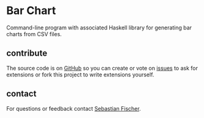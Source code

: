 # Bar Chart

Command-line program with associated Haskell library for generating
bar charts from CSV files.

## contribute

The source code is on [GitHub] so you can create or vote on [issues]
to ask for extensions or fork this project to write extensions
yourself.

## contact

For questions or feedback contact [Sebastian Fischer][email].

[email]: mailto:sebf@informatik.uni-kiel.de
[GitHub]: http://github.com/sebfisch/haskell-barchart 
[issues]: http://github.com/sebfisch/haskell-barchart/issues

